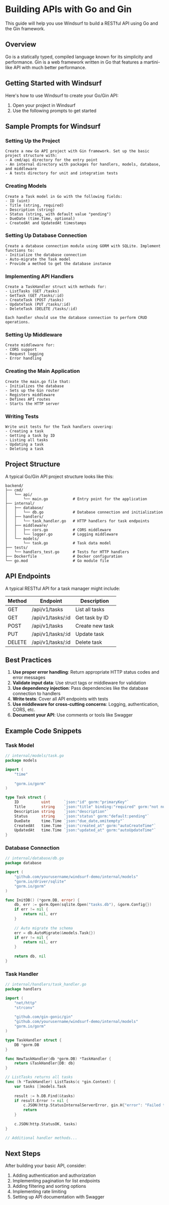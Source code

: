 # Building APIs with Go and Gin

This guide will help you use Windsurf to build a RESTful API using Go and the Gin framework.

## Overview

Go is a statically typed, compiled language known for its simplicity and performance. Gin is a web framework written in Go that features a martini-like API with much better performance.

## Getting Started with Windsurf

Here's how to use Windsurf to create your Go/Gin API:

1. Open your project in Windsurf
2. Use the following prompts to get started

## Sample Prompts for Windsurf

### Setting Up the Project

```
Create a new Go API project with Gin framework. Set up the basic project structure with:
- A cmd/api directory for the entry point
- An internal directory with packages for handlers, models, database, and middleware
- A tests directory for unit and integration tests
```

### Creating Models

```
Create a Task model in Go with the following fields:
- ID (uint)
- Title (string, required)
- Description (string)
- Status (string, with default value "pending")
- DueDate (time.Time, optional)
- CreatedAt and UpdatedAt timestamps
```

### Setting Up Database Connection

```
Create a database connection module using GORM with SQLite. Implement functions to:
- Initialize the database connection
- Auto-migrate the Task model
- Provide a method to get the database instance
```

### Implementing API Handlers

```
Create a TaskHandler struct with methods for:
- ListTasks (GET /tasks)
- GetTask (GET /tasks/:id)
- CreateTask (POST /tasks)
- UpdateTask (PUT /tasks/:id)
- DeleteTask (DELETE /tasks/:id)

Each handler should use the database connection to perform CRUD operations.
```

### Setting Up Middleware

```
Create middleware for:
- CORS support
- Request logging
- Error handling
```

### Creating the Main Application

```
Create the main.go file that:
- Initializes the database
- Sets up the Gin router
- Registers middleware
- Defines API routes
- Starts the HTTP server
```

### Writing Tests

```
Write unit tests for the Task handlers covering:
- Creating a task
- Getting a task by ID
- Listing all tasks
- Updating a task
- Deleting a task
```

## Project Structure

A typical Go/Gin API project structure looks like this:

```
backend/
├── cmd/
│   └── api/
│       └── main.go           # Entry point for the application
├── internal/
│   ├── database/
│   │   └── db.go             # Database connection and initialization
│   ├── handlers/
│   │   └── task_handler.go   # HTTP handlers for task endpoints
│   ├── middleware/
│   │   ├── cors.go           # CORS middleware
│   │   └── logger.go         # Logging middleware
│   └── models/
│       └── task.go           # Task data model
├── tests/
│   └── handlers_test.go      # Tests for HTTP handlers
├── Dockerfile                # Docker configuration
└── go.mod                    # Go module file
```

## API Endpoints

A typical RESTful API for a task manager might include:

| Method | Endpoint | Description |
|--------|----------|-------------|
| GET | /api/v1/tasks | List all tasks |
| GET | /api/v1/tasks/:id | Get task by ID |
| POST | /api/v1/tasks | Create new task |
| PUT | /api/v1/tasks/:id | Update task |
| DELETE | /api/v1/tasks/:id | Delete task |

## Best Practices

1. **Use proper error handling**: Return appropriate HTTP status codes and error messages
2. **Validate input data**: Use struct tags or middleware for validation
3. **Use dependency injection**: Pass dependencies like the database connection to handlers
4. **Write tests**: Cover all API endpoints with tests
5. **Use middleware for cross-cutting concerns**: Logging, authentication, CORS, etc.
6. **Document your API**: Use comments or tools like Swagger

## Example Code Snippets

### Task Model

```go
// internal/models/task.go
package models

import (
    "time"
    
    "gorm.io/gorm"
)

type Task struct {
    ID          uint      `json:"id" gorm:"primaryKey"`
    Title       string    `json:"title" binding:"required" gorm:"not null"`
    Description string    `json:"description"`
    Status      string    `json:"status" gorm:"default:pending"`
    DueDate     time.Time `json:"due_date,omitempty"`
    CreatedAt   time.Time `json:"created_at" gorm:"autoCreateTime"`
    UpdatedAt   time.Time `json:"updated_at" gorm:"autoUpdateTime"`
}
```

### Database Connection

```go
// internal/database/db.go
package database

import (
    "github.com/yourusername/windsurf-demo/internal/models"
    "gorm.io/driver/sqlite"
    "gorm.io/gorm"
)

func InitDB() (*gorm.DB, error) {
    db, err := gorm.Open(sqlite.Open("tasks.db"), &gorm.Config{})
    if err != nil {
        return nil, err
    }
    
    // Auto migrate the schema
    err = db.AutoMigrate(&models.Task{})
    if err != nil {
        return nil, err
    }
    
    return db, nil
}
```

### Task Handler

```go
// internal/handlers/task_handler.go
package handlers

import (
    "net/http"
    "strconv"
    
    "github.com/gin-gonic/gin"
    "github.com/yourusername/windsurf-demo/internal/models"
    "gorm.io/gorm"
)

type TaskHandler struct {
    DB *gorm.DB
}

func NewTaskHandler(db *gorm.DB) *TaskHandler {
    return &TaskHandler{DB: db}
}

// ListTasks returns all tasks
func (h *TaskHandler) ListTasks(c *gin.Context) {
    var tasks []models.Task
    
    result := h.DB.Find(&tasks)
    if result.Error != nil {
        c.JSON(http.StatusInternalServerError, gin.H{"error": "Failed to fetch tasks"})
        return
    }
    
    c.JSON(http.StatusOK, tasks)
}

// Additional handler methods...
```

## Next Steps

After building your basic API, consider:

1. Adding authentication and authorization
2. Implementing pagination for list endpoints
3. Adding filtering and sorting options
4. Implementing rate limiting
5. Setting up API documentation with Swagger
